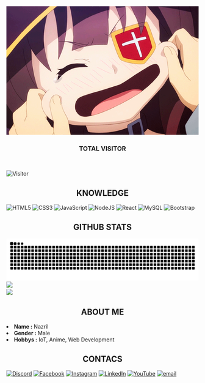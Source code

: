 <div align="center">
  <img src="https://raw.githubusercontent.com/Ryouiechziell/Ryouiechziell/main/219085.gif" max-width="100%" height="auto">
</div>

<h3 align="center">TOTAL VISITOR</h3>

<br>

![Visitor](https://count.getloli.com/get/@Ryouiechziell.Ryouiechziell?theme=rule34)

<h2 align="center">KNOWLEDGE</h2>

![HTML5](https://img.shields.io/badge/html5-%23E34F26.svg?style=for-the-badge&logo=html5&logoColor=white) ![CSS3](https://img.shields.io/badge/css3-%231572B6.svg?style=for-the-badge&logo=css3&logoColor=white) ![JavaScript](https://img.shields.io/badge/javascript-%23323330.svg?style=for-the-badge&logo=javascript&logoColor=%23F7DF1E) ![NodeJS](https://img.shields.io/badge/node.js-6DA55F?style=for-the-badge&logo=node.js&logoColor=white) ![React](https://img.shields.io/badge/react-%2320232a.svg?style=for-the-badge&logo=react&logoColor=%2361DAFB) ![MySQL](https://img.shields.io/badge/mysql-4479A1.svg?style=for-the-badge&logo=mysql&logoColor=white) ![Bootstrap](https://img.shields.io/badge/bootstrap-%238511FA.svg?style=for-the-badge&logo=bootstrap&logoColor=white)

<h2 align="center">GITHUB STATS</h2>

![snake gif](https://github.com/Ryouiechziell/Ryouiechziell/blob/output/github-snake.svg)
![](https://nirzak-streak-stats.vercel.app/?user=Ryouiechziell&theme=blue_navy&hide_border=false)<br/>
![](https://github-readme-stats.vercel.app/api/top-langs/?username=Ryouiechziell&theme=holi&hide_border=false&include_all_commits=false&count_private=false&layout=compact)


<h2 align="center">ABOUT ME</h2>

<li><b>Name :</b> Nazril</li>
<li><b>Gender :</b> Male</li>
<li><b>Hobbys :</b> IoT, Anime, Web Development</li>



<h2 align="center">CONTACS</h2>

[![Discord](https://img.shields.io/badge/Discord-%237289DA.svg?logo=discord&logoColor=white)](https://discord.gg/cCHDZWJV) [![Facebook](https://img.shields.io/badge/Facebook-%231877F2.svg?logo=Facebook&logoColor=white)](https://facebook.com/Ryouiechziell) [![Instagram](https://img.shields.io/badge/Instagram-%23E4405F.svg?logo=Instagram&logoColor=white)](https://instagram.com/Ryouiechziell07) [![LinkedIn](https://img.shields.io/badge/LinkedIn-%230077B5.svg?logo=linkedin&logoColor=white)](https://linkedin.com/in/nazril) [![YouTube](https://img.shields.io/badge/YouTube-%23FF0000.svg?logo=YouTube&logoColor=white)](https://youtube.com/@Ryouiechziell07) [![email](https://img.shields.io/badge/Email-D14836?logo=gmail&logoColor=white)](mailto:muhammadnazril610@gmail.com)  
